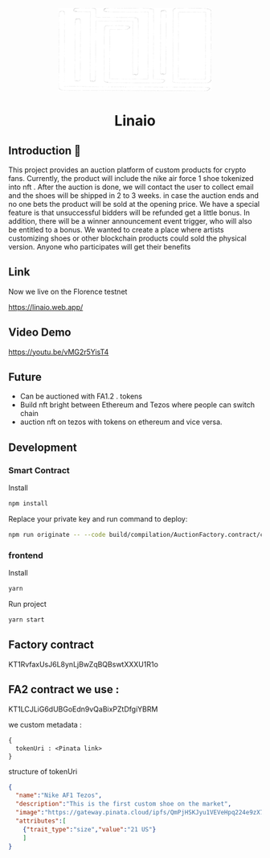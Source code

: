 <p align="center">
<img src="./lightLogo.png" />
</p>
<h1 align="center">Linaio</h1>

## Introduction 👋
This project provides an auction platform of custom products for crypto fans. Currently, the product will include the nike air force 1 shoe tokenized into nft . After the auction is done, we will contact the user to collect email and the shoes will be shipped in 2 to 3 weeks. in case the auction ends and no one bets the product will be sold at the opening price. We have a special feature is that unsuccessful bidders will be refunded get a little bonus. In addition, there will be a winner announcement event trigger, who will also be entitled to a bonus. We wanted to create a place where artists customizing shoes or other blockchain products could sold the physical version. Anyone who participates will get their benefits

## Link
Now we live on the Florence testnet

https://linaio.web.app/

## Video Demo

https://youtu.be/vMG2r5YisT4

## Future

- Can be auctioned with FA1.2 . tokens
- Build nft bright between Ethereum and Tezos where people can switch chain
- auction nft on tezos with tokens on ethereum and vice versa.

## Development
### Smart Contract
Install
```sh
npm install
```
Replace your private key and run command to deploy:
```sh
npm run originate -- --code build/compilation/AuctionFactory.contract/contract_compiled/step_000_cont_0_contract.tz --storage build/compilation/AuctionFactory.contract/contract_compiled/step_000_cont_0_storage.tz --rpc https://florencenet.smartpy.io --private-key <Your Private Key>
```
### frontend
Install
```sh
yarn
```
Run project
```sh
yarn start
```
## Factory contract
KT1RvfaxUsJ6L8ynLjBwZqBQBswtXXXU1R1o

## FA2 contract we use :
KT1LCJLiG6dUBGoEdn9vQaBixPZtDfgiYBRM

we custom metadata :
```
{
  tokenUri : <Pinata link>
}
```
structure of tokenUri
```json
{
  "name":"Nike AF1 Tezos",
  "description":"This is the first custom shoe on the market",
  "image":"https://gateway.pinata.cloud/ipfs/QmPjHSKJyu1VEVeHpq224e9zX7AAaULXwijqZcbUDxpq98",
  "attributes":[
    {"trait_type":"size","value":"21 US"}
    ]
}
```
